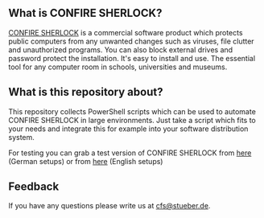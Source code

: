 ## What is CONFIRE SHERLOCK?

[CONFIRE SHERLOCK](https://sherlock.stueber.co.uk) is a commercial software product which protects public computers from any unwanted changes such as viruses, file clutter and unauthorized programs. You can also block external drives and password protect the installation. It's easy to install and use. The essential tool for any computer room in schools, universities and museums.

## What is this repository about?

This repository collects PowerShell scripts which can be used to automate CONFIRE SHERLOCK in large environments. Just take a script which fits to your needs and integrate this for example into your software distribution system.

For testing you can grab a test version of CONFIRE SHERLOCK from [here](http://sherlock.stueber.de/download.php) (German setups) or from [here](http://sherlock.stueber.co.uk/download.php) (English setups)

## Feedback

If you have any questions please write us at cfs@stueber.de.
